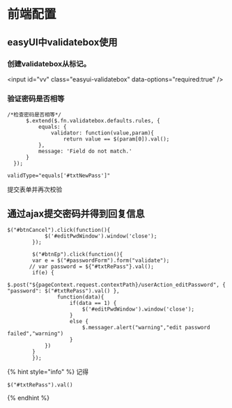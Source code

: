 # 前端配置

## easyUI中validatebox使用

### 创建validatebox从标记。

&lt;input id="vv" class="easyui-validatebox" data-options="required:true" /&gt;

### 验证密码是否相等

```text
/*检查密码是否相等*/
      $.extend($.fn.validatebox.defaults.rules, {
          equals: {
              validator: function(value,param){
                  return value == $(param[0]).val();
          },
          message: 'Field do not match.'
      }
  });
```

```text
validType="equals['#txtNewPass']"
```

 提交表单并再次校验

## 通过ajax提交密码并得到回复信息

```text
$("#btnCancel").click(function(){
			$('#editPwdWindow').window('close');
		});
		
		$("#btnEp").click(function(){
        var e = $("#passwordForm").form("validate");
       // var password = ${"#txtRePass"}.val();
        if(e) {
            $.post("${pageContext.request.contextPath}/userAction_editPassword", { "password": $("#txtRePass").val() },
                function(data){
                    if(data == 1) {
                        $('#editPwdWindow').window('close');
                    }
                    else {
                        $.messager.alert("warning","edit password failed","warning")
                    }
            })
        }
		});
```

{% hint style="info" %}
记得

```text
$("#txtRePass").val()
```
{% endhint %}



